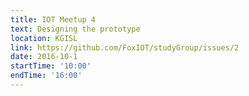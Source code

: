 ```yaml
---
title: IOT Meetup 4
text: Designing the prototype
location: KGISL
link: https://github.com/FoxIOT/studyGroup/issues/2
date: 2016-10-1
startTime: '10:00'
endTime: '16:00'
---
```

